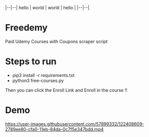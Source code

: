|--|--|
hello | world | 
world | hello |
|--|--|

# Freedemy
Paid Udemy Courses with Coupons scraper script

# Steps to run

* pip3 install -r requirements.txt
* python3 free-courses.py

Then you can click the Enroll Link and Enroll in the course !!

# Demo 

https://user-images.githubusercontent.com/57899332/122408609-2789ee80-cfa0-11eb-84da-0c7f5e347bdd.mp4

